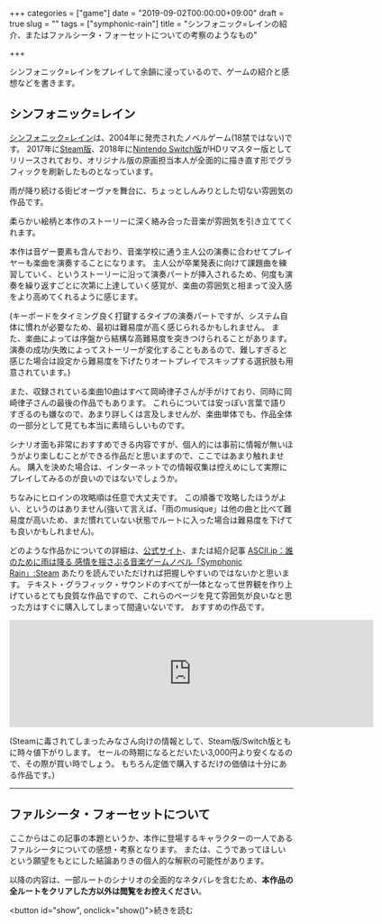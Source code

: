 +++
categories = ["game"]
date = "2019-09-02T00:00:00+09:00"
draft = true
slug = ""
tags = ["symphonic-rain"]
title = "シンフォニック=レインの紹介、またはファルシータ・フォーセットについての考察のようなもの"

+++

シンフォニック=レインをプレイして余韻に浸っているので、ゲームの紹介と感想などを書きます。

<!--more-->

## シンフォニック=レイン
[シンフォニック=レイン](https://www.kogado.com/sw/contents/kuroneko/sr2017/ja/)は、2004年に発売されたノベルゲーム(18禁ではない)です。
2017年に[Steam版](https://store.steampowered.com/app/629650/Symphonic_Rain/)、2018年に[Nintendo Switch版](https://ec.nintendo.com/JP/ja/titles/70010000015356)がHDリマスター版としてリリースされており、オリジナル版の原画担当本人が全面的に描き直す形でグラフィックを刷新したものとなっています。

雨が降り続ける街ピオーヴァを舞台に、ちょっとしんみりとした切ない雰囲気の作品です。

柔らかい絵柄と本作のストーリーに深く絡み合った音楽が雰囲気を引き立ててくれます。

本作は音ゲー要素も含んでおり、音楽学校に通う主人公の演奏に合わせてプレイヤーも楽曲を演奏することになります。
主人公が卒業発表に向けて課題曲を練習していく、というストーリーに沿って演奏パートが挿入されるため、何度も演奏を繰り返すごとに次第に上達していく感覚が、楽曲の雰囲気と相まって没入感をより高めてくれるように感じます。

(キーボードをタイミング良く打鍵するタイプの演奏パートですが、システム自体に慣れが必要なため、最初は難易度が高く感じられるかもしれません。
また、楽曲によっては序盤から結構な高難易度を突きつけられることがあります。
演奏の成功/失敗によってストーリーが変化することもあるので、難しすぎると感じた場合は設定から難易度を下げたりオートプレイでスキップする選択肢も用意されています。)

また、収録されている楽曲10曲はすべて岡崎律子さんが手がけており、同時に岡崎律子さんの最後の作品でもあります。
これらについては安っぽい言葉で語りすぎるのも嫌なので、あまり詳しくは言及しませんが、楽曲単体でも、作品全体の一部分として見ても本当に素晴らしいものです。

シナリオ面も非常におすすめできる内容ですが、個人的には事前に情報が無いほうがより楽しむことができる作品だと思いますので、ここではあまり触れません。
購入を決めた場合は、インターネットでの情報収集は控えめにして実際にプレイしてみるのが良いのではないでしょうか。

ちなみにヒロインの攻略順は任意で大丈夫です。
この順番で攻略したほうがよい、というのはありません(強いて言えば、「雨のmusique」は他の曲と比べて難易度が高いため、まだ慣れていない状態でルートに入った場合は難易度を下げても良いかもしれません)。

どのような作品かについての詳細は、[公式サイト](https://www.kogado.com/sw/contents/kuroneko/sr2017/ja/)、または紹介記事 [ASCII.jp：誰のために雨は降る 感情を揺さぶる音楽ゲームノベル「Symphonic Rain」:Steam](https://ascii.jp/elem/000/001/544/1544812/) あたりを読んでいただければ把握しやすいのではないかと思います。
テキスト・グラフィック・サウンドのすべてが一体となって世界観を作り上げているとても良質な作品ですので、これらのページを見て雰囲気が良いなと思った方はすぐに購入してしまって間違いないです。
おすすめの作品です。

<iframe src="https://store.steampowered.com/widget/629650/" frameborder="0" width="646" height="190"></iframe>


(Steamに毒されてしまったみなさん向けの情報として、Steam版/Switch版ともに時々値下がりします。
セールの時期になるとだいたい3,000円より安くなるので、その際が買い時でしょう。
もちろん定価で購入するだけの価値は十分にある作品です。)

---

## ファルシータ・フォーセットについて
ここからはこの記事の本題というか、本作に登場するキャラクターの一人であるファルシータについての感想・考察となります。
または、こうであってほしいという願望をもとにした結論ありきの個人的な解釈の可能性があります。

以降の内容は、一部ルートのシナリオの全面的なネタバレを含むため、**本作品の全ルートをクリアした方以外は閲覧をお控えください**。

<script>
    function show(){
        document.getElementById('ff').style.display='';
        document.getElementById('show').style.display='none';
    }
</script>

<button id="show", onclick="show()">続きを読む</button>
<!-- なぜかこのdivの有無によってhugoのパース結果が変わる -->
<div></div>
<section id="ff" style="display:none">

## 時系列
まずはファルの行動に注目しながら時系列を追っていきます。

### シナリオ開始前～開始直後
夏の定期演奏でクリスのフォルテールを聴き、気に入ったと言って早速コーデル先生と接触します。
その後の行動はは本編開始時の11/28まで描写されていませんが、3ヶ月ぶりにコーデル先生を訪ねた際、既にアーシノとある程度の交流を持っていることが示唆されています(プレリュード03)。
本人曰く「忙しかった」とのことですが、実際クリスとの接触を図るまでに期間が空きすぎているような印象もあります。
もしくは、アーシノから情報を聞き出すことでクリスがパートナーを見つけそうな気配がないことを察知していたため、外堀を埋めることを優先したのかもしれません。
(「色々な人と音を合わせてからパートナーを決める」ということも言っていますが、これは特にアーシノに向けては都合の良い言い訳として使えるでしょう。本編開始前に他の候補と練習をしたかどうかは分かりませんが、クリスとの接触後はスケジュール的にクリス以外と練習をする時間はほぼないはずです)

初週はいよいよチェナーコロでクリスに話しかけ、傘まで用意して接近を図ります。
その翌々日にはトルティニタに詰め寄られますが(al fineルート)、クリスの前でなければなりふり構わず初対面の相手にも敵意を剥き出しにするトルタに対して、ファルは完全に躱しきった上に新しい情報源として目をつけ、「パートナーになったら話を聞かせてくれませんか」と約束を取り付けます。
それどころか、トルタはファルの振る舞いに感化され、クリスが他の誰かを選ぶのならその人にすべてを話し、自分は役目を降りたほうが良いのかもしれないとまで思い始めます。
全方位敵なしの圧倒的な強さはさすがといったところですね。
ところでal fineルートではクリスとファルの接触は水曜日ですが、クリスの動き次第ではコーデル先生を訪問した月曜日(28日)のうちに早速クリスを捕まえていることになります。
なかなかの行動力です。

### パートナー決定まで
一度音を合わせて相性が悪くないことを確認したのもあってか、誘導を駆使したり強引に誘いをかけたり、あたかもその強引さを反省しているかのようなそぶりを見せつけたりしてパートナーに選ばれるよう働きかけていきます。
ところでクリスのパートナーになればトルタから話を聞くという約束をしていたはずですが、パートナーとして確定する当日には既にクリスの恋人であるアリエッタの存在をトルタから「無理に聞き出して」います。
もはやパートナーとして選ばれることは確実と踏んでいたのでしょうか(この時点では当日朝にファルを選ばずに共通エンド行きの選択肢が残っています)。

#### (ファルルート以外に入った場合)
トルタルートではフォルテール科の発表日に発表をしていないため、少なくともフォルテール科の3年生とはパートナーを組んでいないことがわかります。ソロかもしれませんし、リセルシアは1年生のためパートナーとして組むことも可能でしょう。
なおアーシノは発表後にファルに待ちぼうけを食らわされた描写があります。
もはや何の利用価値もなくなった(むしろ卒業演奏までは何か利用する価値があったのか？)ということでしょう。

リセルートでは、クリスと組めそうにないことを把握すると鮮やかに身を引きますが、クリスの返答次第では「プロになったときはよろしく」と将来的に利用できるよう貸しを作っておく周到さです。

### パートナー決定後
ナターレ後、ファルとクリスはそれぞれに思い悩み悲しむような出来事を経験し、そしてその感情が演奏に魅力を与えることに気付いていきます。

1/11にクリスとトルタがファルとアーシノに鉢合わせしますが、途端にアーシノとトルタの様子がおかしくなります。
アーシノは年末にクリスとファルが二人でいる際に会っていましたが、この時はファルは常に敬語で話しています。
この日はクリスに対しては崩れた口調で話し、アーシノには敬語で話しています。
ファルはアーシノに気を持たせつつ都合よく利用し続けていたことが示唆されますが、アーシノはこの距離感を見せつけられることでファルに対して疑念を抱き、またトルタは昼間にクリスの話を聞き、自分の役割を終えてファルに託すことを受け入れつつあるようでしたが、ファルとアーシノの関係が続いていること、それに加えてこのアーシノの様子から、不穏なものを感じ取らずにはいられなかったというところでしょうか。
ファルとしては、クリスとの関係性が非常に良好に推移しており、アーシノにフォルテール奏者としての利用価値は見出していないことから、この段階で必要であればアーシノを切り捨てる選択はいつでもできる状況であったと考えられます。

そしてアリエッタとファルの二人に対する気持ちの揺れ動きから、悲しみと降雨量とフォルテールの音の深みを増していったクリスですが、卒業演奏3日前にして開き直り、自身のファルへの好意を認めて受け入れ、一転して現状に満足するようになります。
クリスがほかの結末を辿ったときに、もしかしたらコーデル先生がトルタに語ったかもしれない(al fineルート)言葉のように、「彼が幸せを感じれば感じるほど、その音に魅力がなくなって」しまいます。

1/18の夜、ファルはクリスの変化の理由に気付いてクリスに幸せかどうか尋ね、クリスはそれを肯定します。
翌日、ファルはクリスとの練習後にアーシノと会い、指定した時間に自宅を訪れるよう誘導します。
(ファルがクリスに部屋で待つように指示して鍵を渡す場面以降の声色が、感情を殺している感じがあって好きです)
20時15分、窓の外を見ながら(来訪者が自室に近付いてくるのを確認しながら)タイミングを合わせて話し始め、最も効果的かつ最大限にアーシノを傷つける様子をクリスに対して演出します。

以降の展開はクリスの選択に委ねられ、複数のエンディングに分岐します。

### エンディング
#### バッドエンド(演奏失敗)
あれだけ練習を重ねた曲の演奏に失敗するという事態は、ファルが言うように、クリスが当てつけとして故意に手を抜かなければ起きるものではありません。
突然の裏切りにさまざまな感情が渦巻いていたとしても、自身の演奏を汚してそれに応えることはクリスにはできないとファルは考えたことでしょう。

この結末に至るということは、その思惑が外れたことになります。
ファルにとっては完全な敗北であり、プロへの道も大きく回り道をしなけければならなくなるかもしれません。
一方で、このような結果になる可能性は相当に低いとはいえ、ファルが検討していないはずはありません。
彼女の計算高さからして、この演奏で失敗してもプロへの道が完全に閉ざされることはありえませんし、彼女はこの結末を受け入れなければならないリスクも当然引き受けた上で行動を起こしたに違いありません。

#### バッドエンド(可もなく不可もなく)
裏切りを受け、それでもクリスの感情は激しく昂ることなく、ただ演奏をこなす結末です。
ファルのプロへの道は近づきもせず、かといって遠ざかりもしないでしょう。
ファルとしては思惑が外れた形ですが、卒業演奏前日の時点で既にクリスの音はファルにとって全く価値を感じさせないものになっていたでしょうから、結果として何もしないよりも悪い形の結末ではない、と彼女は思うのではないでしょうか。

#### バッドエンド(演奏成功)
個人的には、ある意味最も「納得のいく」結末であるように感じます。
卒業演奏は成功し、ファルは夢の実現に大きく近づきます。
ファルの裏切りに失望したクリスは彼女のもとを去りますが、それは彼女の言うように「幸せな」選択であったといえるでしょう。

最後の演奏でファルの感情がクリスに流れ込んだとき、そこに迷いはありませんでした。
しかしそれは、クリスを徹底的に利用しようと決めたために迷いがなくなった、というだけとは思えません。
全ての選択をクリスに委ねた上で、彼がどちらを選んでも受け入れるだけの覚悟がゆえの迷いのなさではないでしょうか。
それこそが夢のために進み続けることのできるファルの強さであるともいえます。

#### グッドエンド
それでもクリスはファルと共にゆくことを選択し、彼女にとっての至上の価値であり続けることを望みますが、皮肉にも、クリスがこの選択に至ることで、彼はファルにとっての価値を失います。
ファルとの未来を受け入れるという心象の変化は、卒業演奏直前で彼の音楽が魅力を失くしたのと同じ構図であり、すぐにクリスの演奏はファルが望むに足るものには遠く及ばなくなるでしょう。
そして、それでもクリスを片翼として共に高みを目指すことを決めたファルが行うべきことは、再びクリスを、今度は二度と止むことのない雨の中へと突き落とすこと以外にありません。

## メロディー
出典： 岡崎律子『メロディー』
### ♪
> ひとつの夢のため  
> あきらめなきゃならないこと  
> たとえば　今　それが恋だとしたら　迷う  
> 居場所はどこだろう　私の役割はなに？  
> ずっとずっと思ってた  
> そして　みつけた気がしたの

仮にファルが最初から最後までただクリスを利用しようとしか思っていなかったのであれば、クリスを裏切り、傷つけ、失望させ、深い悲しみを与えることこそが卒業演奏を成功に導くためにとるべき行動です。
これはフォルテールの音に魅力を取り戻すにとどまらず、より大きな成功を得るチャンスでもあります。
発表前日の段階でクリスの音が魅力を失っていることを考慮して各エンディングの結末を振り返ってみると、ほとんどの結末でファルがプロに近付くために得るものこそあれ、失うものは少ないことがわかります。
クリスもファルも音楽に対しては常に真摯であったため、クリスが演奏の手を抜くことは考え難く、裏目に出る公算も低いと考えられます。

よって他者を利用するためだけの存在として捉え、誰も信じず誰にも感謝することのないファルシータ・フォーセットは、何の迷いもなくクリスを裏切ることを選択するでしょう。
しかし、この夢のために恋をあきらめようとして迷う彼女の姿がそこにはあります。

本作では、音楽性と人間性が類似するという趣旨の描写が幾度か登場します。
ファルがクリスの奏でる悲しみの音に惹かれた以上、人間的な部分でも惹かれずにはいられなかったはずです。
クリスが(敢えて人間的な部分とは分けて語りつつも)言うように、音楽的に惹かれてしまっているから仕方ないのです。

それでも。

クリスとの恋が叶う、その瞬間すら。

ファルは自らの夢のためにあきらめ、利用することを選びます。

### ♪♪
> ここでならば言える  
> 今まで言えなかったことや  
> 胸の内さえも　口をついて出るメロディー  
> やがて　覚悟が芽ばえていた  
> この夢のためならば　他を捨ててかまわない

本当の自分を知ったうえで、それでも好きだと言って欲しい。

しかし、ファルは既に、恋をあきらめて夢を追う決断を下しています。
クリスが彼女を受け入れ、共に歩むと決めたとしても、もはや捨て去った恋心にその気持ちが届くことはありません。

自分の隠していた一面を知り、それでも好きだと言ってくれる、ファルが本当に待ち望んでいたであろうクリスの気持ちさえも。
夢のために進む覚悟を決めた彼女は、自分の夢のために利用し尽くすでしょう。

実のところ、ファルシータエンドにおいてクリスがファルを受け入れた後、互いに相手のことを「好きだ」と言うことは一度もありません。
このエンディングでファルとクリスは、「側にいる」「愛している」という言葉を使うだけです。
一方で、それよりも前に「愛している」という言葉が使われるのは一度きりです。
その場面を思い出してみてください。
果たして、この「愛」とは二人の間でどのような意味を持つ言葉なのでしょうか。

### ♪♪♪
> つめたいと思うでしょう  
> 振り向かない私を　だけど  
> 時には　どちらかを選ぶこと　避けて通れない  
> 皮肉なもの　そして  
> 抱えてるカナシミこそが　奏でるメロディー  
> それは　とても力を持つ  
> さよなら　ありがとう  
> 言えなかった言葉たちを  
> 奏でましょう  
> 君のその背中に　祈りを込めて

この箇所の歌詞は、演奏成功後にクリスに拒まれた結末を歌っているように思えます。
先程も書きましたが、個人的にはこのバッドエンドが一番しっくりくるような気がしています。

コーデル先生がトルタに語ったかもしれない(al fineルート)言葉では、クリスは幸せを感じれば感じるほどその音に魅力がなくなっていくと言われていますが、しかしこうも言われています。
「幸せの先にも、きっと素晴らしい音はあるはずだ。例え今の地位、彼の魅力となっている音を失ったとしても」と。

さまざまな感情が音楽に魅力を与えるのであれば、幸せに思う気持ちもまた音に魅力を与えるかもしれない。
ファルがその考えに行き着いたかどうかはわかりません。
皮肉なことに、ファルはクリスの悲しみが奏でる音にこそ惹かれてしまっていました。
夢のためにクリスを利用すると決めたとき、ファルにはクリスを幸せから遠ざける以外の手段を持てなかったのです。

もしくは、夢よりも恋を選び、その先で幸せに満ちた音色を奏でるファルとクリス。
そのような未来絵図に、自分自身の存在を彼女はどうしても描き出すことができなかったのかもしれません。
それは、これまでの彼女の人生を、誰かを傷つけてでも進み続けてきた道筋を否定することでしか辿り着くことができない場所だったから。

ところで、クリスが側にいて利用価値を持ち続ける限りにおいてはファルは彼を利用せずにはいられませんが、クリスがファルのもとを去るならば、もはや彼はファルにとって価値のある人間ではありません。
逆に言えば、もうファルはクリスを利用しなくて良いことになります。

「誰にも感謝しない」と言い放った彼女がそんなクリスを想い祈ることができる結末は、彼女の行く先に微かな希望を感じさせるものではないでしょうか。

## ファルシータの「本心」について
### 本当の自分
> Look at me　Listen to me　アタシヲアイシテ  
> だれも知らない私が　ここにいるのよ

<small>出典： 岡崎律子『雨のmusique』</small>

最初は、彼女にとっての他の大勢の人間と同じように、クリスは利用する対象でしかないとファルは考えていました。
しかし、クリスに接近し、彼に気に入られようと振る舞ううちに、ファル自身もまたクリスに対して好意を持ってしまっていました。
もっとも、クリスの音に惹かれてしまった時点で、遅かれ早かれ、ファルはそこにパートナーとしての利用価値以上のものを感じずにはいられなかったのかもしれませんが。

クリスとの関わりの中で、「少しだけやさしい気持ち」になれることを感じたファル。
一方で、ファルはそれまでの人生で磨き上げてきた処世術によって、ごく自然に「クリスにとってのファル」を演じることができてしまいます。

クリスが見ている「真面目で、優しくて、一生懸命」なファルと、他人を利用するだけの存在とみなし、必要なら傷つけることも厭わない本当の自分とのギャップ。
クリスとの関係を幸せに思いながらも、それはただ演じているだけの自分でしかないと感じるもどかしさ。
本当の自分を知ってほしいけれど、酷い人間だと知られてしまったら今までの関係を保てないかもしれないという不安。

彼女もまた、葛藤を抱えていました。

### ファルシータの選択
クリスが悲しみの音色を持ち続けている限りにおいては、クリスを手に入れることとクリスの音を手に入れることの間に違いはありませんでした。
これらを両立させられないことに気付いてしまったとき、ファルはクリスよりも先に、物語の結末に決定的な影響を及ぼす選択を迫られます。

### 「本当の自分」
アーシノを見せしめのように傷つけ、私はこれほどまでに酷い人間なのだと言い張りながらも受容を求めるファル。
その姿はまるで、アリエッタとして見せてきた側面も受け入れてほしいと願うトルティニタの裏返しのようでもあります。

「本当の自分」を知ってもらえばクリスは失望し、悲しみを感じるに違いない。
自分のことを嫌いになるかもしれない。
それでも好きでいてほしいという本心の吐露か。

それとも。

クリスを悲しませるという目的のために、「本当の自分」は酷い人間だと、自分自身に言い聞かせているのではないか。

確かに彼女は、クリスの前での自分の振る舞いに葛藤を抱えていました。
しかし、「そのまま隠せれば良かったんだけど、隠せなかった」と言っているように、夢と恋のどちらかを選ぶことが避けて通れない状況に陥らなければ、必ずしもファルが酷い人間であるところを見せつける必要はなく、また彼女自身もそれを積極的に望んではいなかったように思われます。

それでも、ファルは「本当の自分」を知ってもらい、その上でクリスについてきてほしかった、それが本心だと何度も繰り返しています。
それは彼女の抱えていた葛藤の一面、偽りない本心だったことにはかわりないでしょう。
しかしこうも言えます。
「本当の自分」は酷い人間で、つまりクリスの前での振る舞いは単なる演技で、**そのとき感じた幸せも、「本当の自分」ではない**。
「本当の自分」はクリスの**フォルテールの音が**好きで、そしてクリスを**<em>愛して</em>**いる。

そこにあるのは、夢のために全てを捨て、泣きそうになりながら自身の恋さえも否定してしまう、ファルの悲痛な叫びではないでしょうか。

ファルが孤児院を訪れたとき、そこで何があったかは語られていませんが、それはファルが「悲しみ、思い悩む」ようなことであったと示唆されています。
孤児院には二度と戻りたくないと嫌悪感をあらわにし、グラーヴェもリセルシアも嫌っていると言った彼女が、本当にただ酷い人間だったというのであれば、利用する対象しかいないはずのそこで何を思い悩むことがあったというのでしょうか。

悪いことと知っていながらルールを破る、そんな一面をファルが冗談めかして明かした際、それはより長く練習を続けていたいという本心ではないかとクリスは返しています。
彼女の根底にあるのは歌を追い求める姿であり、それは偽善的な振る舞いでも、その裏返しとしての露悪的な振る舞いでもない。
酷い人間としてのファルは彼女の一面でこそあれ、それだけが彼女の本来の姿と言い切れるものではないのではないか。
そうであるとすれば、このクリスの返答はファルにとって救いとなり得るものであったかもしれません。

しかし、そんな救いも、もはや二度と届くことはありません。

たとえ、そんな彼女をクリスが受け入れたとしても。

既に彼女は自ら抱いた感情を捨て、かわりに愛という言葉で塗り潰してしまったのだから。

## おわりに
ファルシータ・フォーセットは、歌うことが好きで、歌を歌って生きるという夢のためにあらゆる努力を惜しみません。
才能にも恵まれていて、頭がよく計画性も実行力も兼ね備え、努力を惜しまないどころか手段も選ばないし、その行動の全てが自らの夢の実現のために捧げられている、そんな少女です。
彼女は人と人は利用しあうだけの存在だと語り、誰にも感謝せず、時に誰かを裏切り傷つけることも厭わず、ただ夢のためだけに生きてきました。

彼女がクリスと出会い、彼の音に惹かれ、そして、彼自身に惹かれ、…やがて夢と恋のどちらか片方だけを選ばなければならなくなったとき、彼女はついに恋を選ぶことができませんでした。

いつか報われていたかもしれない未来も、初めて抱いた感情さえも捨て去ることができる強さと、それでも傷つかずにはいられない弱さを持った彼女に。
</section>
